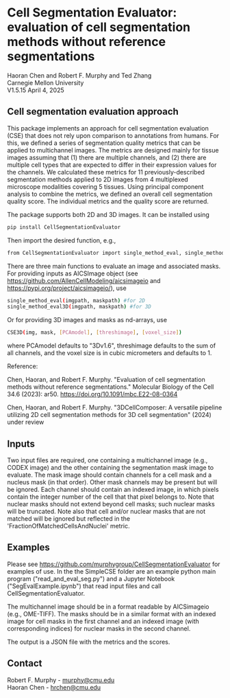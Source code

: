 # Cell Segmentation Evaluator: evaluation of cell segmentation methods without reference segmentations
Haoran Chen and Robert F. Murphy and Ted Zhang\
Carnegie Mellon University\
V1.5.15 April 4, 2025

## Cell segmentation evaluation approach
This package implements an approach for cell segmentation evaluation (CSE) that does not rely upon comparison to annotations from humans. For this, we defined a series of segmentation quality metrics that can be applied to multichannel images. The metrics are designed mainly for tissue images assuming that (1) there are multiple channels, and (2) there are multiple cell types that are expected to differ in their expression values for the channels. We calculated these metrics for 11 previously-described segmentation methods applied to 2D images from 4 multiplexed microscope modalities covering 5 tissues. Using principal component analysis to combine the metrics, we defined an overall cell segmentation quality score. The individual metrics and the quality score are returned.

The package supports both 2D and 3D images. It can be installed using
```bash
pip install CellSegmentationEvaluator
```

Then import the desired function, e.g., 
```bash
from CellSegmentationEvaluator import single_method_eval, single_method_eval3D, CSE3D
```

There are three main functions to evaluate an image and associated masks.  For providing inputs as AICSImage object (see https://github.com/AllenCellModeling/aicsimageio and https://pypi.org/project/aicsimageio/), use 
```bash
single_method_eval(imgpath, maskpath) #for 2D
single_method_eval3D(imgpath, maskpath) #for 3D
```
Or for providing 3D images and masks as nd-arrays, use
```bash
CSE3D(img, mask, [PCAmodel], [threshimage], [voxel_size])
```
where PCAmodel defaults to "3Dv1.6", threshimage defaults to the sum of all channels, and the voxel size is in cubic micrometers and defaults to 1.

Reference:

Chen, Haoran, and Robert F. Murphy. "Evaluation of cell segmentation methods without reference segmentations." Molecular Biology of the Cell 34.6 (2023): ar50. https://doi.org/10.1091/mbc.E22-08-0364

Chen, Haoran, and Robert F. Murphy. "3DCellComposer: A versatile pipeline utilizing 2D cell segmentation methods for 3D cell segmentation" (2024) under review

## Inputs

Two input files are required, one containing a multichannel image (e.g., CODEX image) and the other containing the segmentation mask image to evaluate.  The mask image should contain channels for a cell mask and a nucleus mask (in that order).  Other mask channels may be present but will be ignored.  Each channel should contain an indexed image, in which pixels contain the integer number of the cell that that pixel belongs to.  Note that nuclear masks should not extend beyond cell masks; such nuclear masks will be truncated.  Note also that cell and/or nuclear masks that are not matched will be ignored but reflected in the 'FractionOfMatchedCellsAndNuclei' metric.


## Examples

Please see https://github.com/murphygroup/CellSegmentationEvaluator for examples of use.  In the the SimpleCSE folder are an example python main program ("read_and_eval_seg.py") and a Jupyter Notebook ("SegEvalExample.ipynb") that read input files and call CellSegmentationEvaluator.

The multichannel image should be in a format readable by AICSimageio (e.g., OME-TIFF).  The masks should be in a similar format with an indexed image for cell masks in the first channel and an indexed image (with corresponding indices) for nuclear masks in the second channel.

The output is a JSON file with the metrics and the scores.

## Contact

Robert F. Murphy - murphy@cmu.edu\
Haoran Chen - hrchen@cmu.edu
